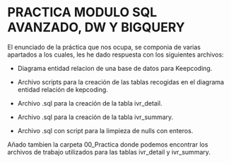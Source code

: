 # PRACTICA MODULO SQL AVANZADO, DW Y BIGQUERY

El enunciado de la práctica que nos ocupa, se componia de varias apartados a los cuales, les he dado respuesta con los siguientes archivos:

- Diagrama entidad relacion de una base de datos para Keepcoding.

- Archivo scripts para la creación de las tablas recogidas en el diagrama entidad relación de kepcoding.

- Archivo .sql para la creación de la tabla ivr_detail.

- Archivo .sql para la creación de la tabla ivr_summary.

- Archivo .sql con script para la limpieza de nulls con enteros.

Añado tambien la carpeta 00_Practica donde podemos encontrar los archivos de trabajo utilizados para las tablas ivr_detail y ivr_summary.